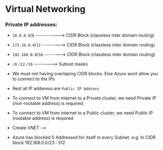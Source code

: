# Virtual Networking 


### Private IP addresses:
* `10.0.0.0`/`8` ------------> CIDR Block (classless inter domain routing)
* `172.16.0.0`/`12` ---------> CIDR Block (classless inter domain routing)
* `192.168.0.0`/`16` --------> CIDR Block (classless inter domain routing)
* `/8` `/12` `/16`  ---------> Subnet masks
* We must not having overlaping CIDR blocks. Else Azure wont allow you to connect to the IPs
* Rest all IP adderess are `Public IP Address`

* To connect to VM from internet to a Private cluster, we need Private IP (non-routable address) is required.
* To connect to VM from internet to a Public cluster, we need Public IP (routable address) is required.

* Create VNET --> 
* Azure has blocked 5 Addressed for itself in every Subnet. e.g: In CIDR block  192.168.0.0/23 : 512



